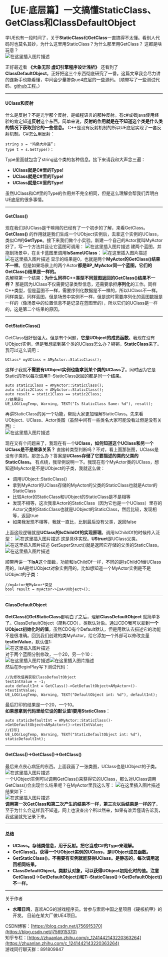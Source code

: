 # 【UE·底层篇】一文搞懂StaticClass、GetClass和ClassDefaultObject
 学UE也有一段时间了，关于**StaticClass**和**GetClass**一直搞得不太懂。看别人代码时也莫名其妙，为什么这里用StaticClass？为什么那里用GetClass？  这都是啥玩意？  
![在这里插入图片描述](https://img-blog.csdnimg.cn/20210614213815298.jpg#pic_center)


正好最近看 **《大象无形 虚幻引擎程序设计浅析》** 还看到了**ClassDefaultObject**。正好把这三个东西彻底研究了一番。这篇文章我会尽力讲的连新手也能看懂，中间会少量掺杂ue4底层的一些源码。（顺带写了一些测试代码，[github工程。](https://github.com/756915370/UE4_LearnUClass)）

***

#### UClass和反射

什么是反射？不是光学那个反射，是编程语言的那种反射。有c#或者java使用经验的肯定知道**反射**这个东西。简单来说，**反射的作用就是在不知道这个类是什么类的情况下获取到它的一些信息。** C++是没有反射机制的所以UE底层实现了一套反射机制。C#怎么用反射：  

```
string s = "鸡桑大帅逼”；
Type t = s.GetType()；
```

Type里面就包含了string这个类的各种信息。接下来请我和大声念三遍：

- **UClass就是C#里的Type!**
- **UClass就是C#里的Type!**
- **UClass就是C#里的Type!**  

虽然UClass和C#里的Type的作用并不完全相同，但是这么理解会帮我们弄明白UE底层的很多事情。

***

#### GetClass()

现在我们对UClass是干嘛用的已经有了一个初步的了解，来看GetClass。**GetClass()** 的作用就是我们生成一个UObject实例后，去拿这个实例的UClass，类似C#的**GetType**。接下来我们做个小实验。新建一个自己的Actor就叫MyActor好了，写一个方法并且让它蓝图可调用：
![在这里插入图片描述](https://img-blog.csdnimg.cn/20210614222623757.png?x-oss-process=image/watermark,type_ZmFuZ3poZW5naGVpdGk,shadow_10,text_aHR0cHM6Ly9ibG9nLmNzZG4ubmV0L2o3NTY5MTUzNzA=,size_16,color_FFFFFF,t_70#pic_center)
建两个蓝图，并拖到场景中，在关卡蓝图里调用**IsSameUClass**：
![在这里插入图片描述](https://img-blog.csdnimg.cn/20210614223124274.jpg?x-oss-process=image/watermark,type_ZmFuZ3poZW5naGVpdGk,shadow_10,text_aHR0cHM6Ly9ibG9nLmNzZG4ubmV0L2o3NTY5MTUzNzA=,size_16,color_FFFFFF,t_70#pic_center)
![在这里插入图片描述](https://img-blog.csdnimg.cn/20210614223133922.png?x-oss-process=image/watermark,type_ZmFuZ3poZW5naGVpdGk,shadow_10,text_aHR0cHM6Ly9ibG9nLmNzZG4ubmV0L2o3NTY5MTUzNzA=,size_16,color_FFFFFF,t_70#pic_center)
显示的结果是0，也就是两个**MyActor的GetClass()结果不一样**。但是如果场景上的两个Actor**都是BP_MyActor同一个蓝图，它们的GetClass()结果是一样的。**  
先解释第一个结果：**为什么同样C++类型不同蓝图返回的GetClass()结果不一样？** 那是因为UClass不仅需要记录类型信息，还需要承担**序列化**的工作。同样C++类型，但是蓝图不一样，需要序列化数据是不一样的，所以UClass不一样。同样类型，同样蓝图，但是场景中实例不一样，但是这时需要序列化的蓝图数据是一样的（像场景中的位置信息不是记录在蓝图里的），所以它们的UClass是一样的，这是第二个结果的原因。

***

#### GetStaticClass()

GetClass很好很强大。但是有个问题，**它是UObject的成员函数**。我现在没有UObject实例，但是我想拿到某个类的UClass怎么办？锵锵，**StaticClass**来了。我可以这么调用：

```
UClass* myUClass = AMyActor::StaticClass();
```

这样子我就**不需要有UObject实例也能拿到某个类的UClass了**。同时因为它是Static的所以每次调用T::StaticClass返回的都是同一个结果。

```
auto static1Class = AMyActor::StaticClass();
auto static2Class = AMyActor::StaticClass();
auto result = static1Class == static2Class;
//结果是1
UE_LOG(LogTemp, Warning, TEXT("Is StaticClass Same: %d"), result);
```

再讲StaticClass的另一个功能，帮助大家更加理解StaticClass。先来看UObject、UClass、Actor类图（虽然中间有一些类名大家可能没看过但是没有关西）：  
![在这里插入图片描述](https://img-blog.csdnimg.cn/20210615145913677.png?x-oss-process=image/watermark,type_ZmFuZ3poZW5naGVpdGk,shadow_10,text_aHR0cHM6Ly9ibG9nLmNzZG4ubmV0L2o3NTY5MTUzNzA=,size_16,color_FFFFFF,t_70#pic_center)

现在又有个问题来了，我现在有一个**UClass，如何知道这个UClass和另一个UClass是不是继承关系？** 直接转类型判断吗？不对，看上面那张图，UClass是没有子类的。那怎么办？答案是**UClass存储了它要描述的类的父类的StaticClass。** 有点绕，我举例说明一下。我现在有个MyActor类的UClass，想知道MyActor是不是UObject的子类，我就这么做：

- 调用UObject::StaticClass()
- 拿到MyActor的UClass存储的MyActor的父类的StaticClass也就是Actor的StaticClass
- 比较Actor的StaticClass和UObject的StaticClass是不是相等
- 发现不相等，这次我拿Actor的StaticClass（因为它也是一个UClass）里存的Actor父类的StaticClass也就是UObject的StaticClass，然后比较，发现相等，返回true
- 如果我发现不相等，我就一直比，比到最后没有父类，返回false

上面这段逻辑就是**UClass的IsChildOf的实现原理**。调用IsChildOf的时候传入泛型：
![在这里插入图片描述](https://img-blog.csdnimg.cn/20210614232758839.png#pic_center)
这是具体实现。**UStruct**是UClass父类。
![在这里插入图片描述](https://img-blog.csdnimg.cn/20210614232852774.png?x-oss-process=image/watermark,type_ZmFuZ3poZW5naGVpdGk,shadow_10,text_aHR0cHM6Ly9ibG9nLmNzZG4ubmV0L2o3NTY5MTUzNzA=,size_16,color_FFFFFF,t_70#pic_center)
GetSuperStruct()就是返回它存储的父类的StaticClass。
![在这里插入图片描述](https://img-blog.csdnimg.cn/20210614233221277.png#pic_center)

顺带再讲一下**IsA**这个函数，功能和IsChildOf一样，不同的是IsChildOf给UClass用的，IsA是给UObject对象实例用的，比如想知道一个MyActor实例是不是UObject的子类：

```
//myActor是MyAcor*类型
bool result = myActor->IsA<UObject>();
```

***

#### ClassDefaultObject

**GetClass**和**GetStaticClass**都明白了之后，理解**ClassDefaultObject** 就简单多了。ClassDefaultObject（简称CDO），类默认对象。通过CDO我可以拿到**一个UObject初始化时的值**。虽然CDO有个Default默认，但是用默认去描述它的功能不是很准确。回到我们创建的类MyActor，给它添加一个外部可以修改变量**testIntValue**，默认值1:  
![在这里插入图片描述](https://img-blog.csdnimg.cn/20210615135825711.png?x-oss-process=image/watermark,type_ZmFuZ3poZW5naGVpdGk,shadow_10,text_aHR0cHM6Ly9ibG9nLmNzZG4ubmV0L2o3NTY5MTUzNzA=,size_16,color_FFFFFF,t_70#pic_center)  
对于两个蓝图分别修改，一个20，另一个10：  
![在这里插入图片描述](https://img-blog.csdnimg.cn/20210615140019393.png?x-oss-process=image/watermark,type_ZmFuZ3poZW5naGVpdGk,shadow_10,text_aHR0cHM6Ly9ibG9nLmNzZG4ubmV0L2o3NTY5MTUzNzA=,size_16,color_FFFFFF,t_70#pic_center)![在这里插入图片描述](https://img-blog.csdnimg.cn/20210615135947211.png?x-oss-process=image/watermark,type_ZmFuZ3poZW5naGVpdGk,shadow_10,text_aHR0cHM6Ly9ibG9nLmNzZG4ubmV0L2o3NTY5MTUzNzA=,size_16,color_FFFFFF,t_70#pic_center)  
然后在BeginPlay写下测试代码：  

```
//先修改值再获取ClassDefaultObject
testIntValue = -1;
auto defaultInt = GetClass()->GetDefaultObject<AMyActor>()->testIntValue;
UE_LOG(LogTemp, Warning, TEXT("DefaultObject int: %d"), defaultInt);
```

最后打印的结果是一个20，一个10。  
**如果想拿到代码里给它设的默认值1要用StaticClass**：

```
auto staticDefaultInt = AMyActor::StaticClass()->GetDefaultObject<AMyActor>()->testIntValue;
//打印1
UE_LOG(LogTemp, Warning, TEXT("StaticDefaultObject int: %d"), staticDefaultInt);
```

***

#### GetClass()->GetClass()->GetClass()

最后来点丧心病狂的东西。上面我画了一张类图，UClass也是UObject的子类。  
![在这里插入图片描述](https://img-blog.csdnimg.cn/20210615145913677.png?x-oss-process=image/watermark,type_ZmFuZ3poZW5naGVpdGk,shadow_10,text_aHR0cHM6Ly9ibG9nLmNzZG4ubmV0L2o3NTY5MTUzNzA=,size_16,color_FFFFFF,t_70#pic_center)  
一个UObject实例可以调用GetClass()来获得它的UClass，那么对UClass调用GetClass()会出现什么结果呢？在MyActor里我这么写：
![在这里插入图片描述](https://img-blog.csdnimg.cn/20210615141626426.png?x-oss-process=image/watermark,type_ZmFuZ3poZW5naGVpdGk,shadow_10,text_aHR0cHM6Ly9ibG9nLmNzZG4ubmV0L2o3NTY5MTUzNzA=,size_16,color_FFFFFF,t_70#pic_center)  
结果如下：  
![在这里插入图片描述](https://img-blog.csdnimg.cn/20210615141730515.png?x-oss-process=image/watermark,type_ZmFuZ3poZW5naGVpdGk,shadow_10,text_aHR0cHM6Ly9ibG9nLmNzZG4ubmV0L2o3NTY5MTUzNzA=,size_16,color_FFFFFF,t_70#pic_center)  
**调用第一次GetClass和第二次产生的结果不一样，第三次以后结果是一样的了**。至于为什么会这样我不知道，网上也没查出个所以然来，如果有谁弄懂请告诉我，我这里就先记录下来。

***

#### 总结

- **UClass。存储类信息，用于反射。把它当成C#的Type来理解。**
- **GetClass()。获得一个UObject实例的UClass，是UObject成员函数。**
- **GetStaticClass()。不需要有实例就能获得UClass。是静态的，每次调用返回相同结果。**
- **ClassDefaultObject。类默认对象，可以获得UObject初始化时的值。注意GetClass()->GetDefaultObject()和T::StaticClass()->GetDefaultObject()不一样。**

***

关于作者

- **水曜日鸡**，喜欢ACG的游戏程序员。曾参与索尼中国之星项目《硬核机甲》的开发。 目前在某大厂做UE4项目。

CSDN博客：[https://blog.csdn.net/j756915370](https://blog.csdn.net/j756915370)  
知乎专栏：[https://zhuanlan.zhihu.com/c_1241442143220363264](https://zhuanlan.zhihu.com/c_1241442143220363264)  
游戏同行聊天群：891809847
